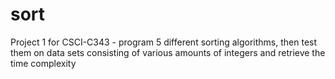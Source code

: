 # sort
Project 1 for CSCI-C343 - program 5 different sorting algorithms, then test them on data sets consisting of various amounts of integers and retrieve the time complexity
